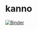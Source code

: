 # kanno



[![Binder](https://mybinder.org/badge_logo.svg)](https://mybinder.org/v2/gh/oguzyagmur/kanno/HEAD?labpath=fn.ipynb)
